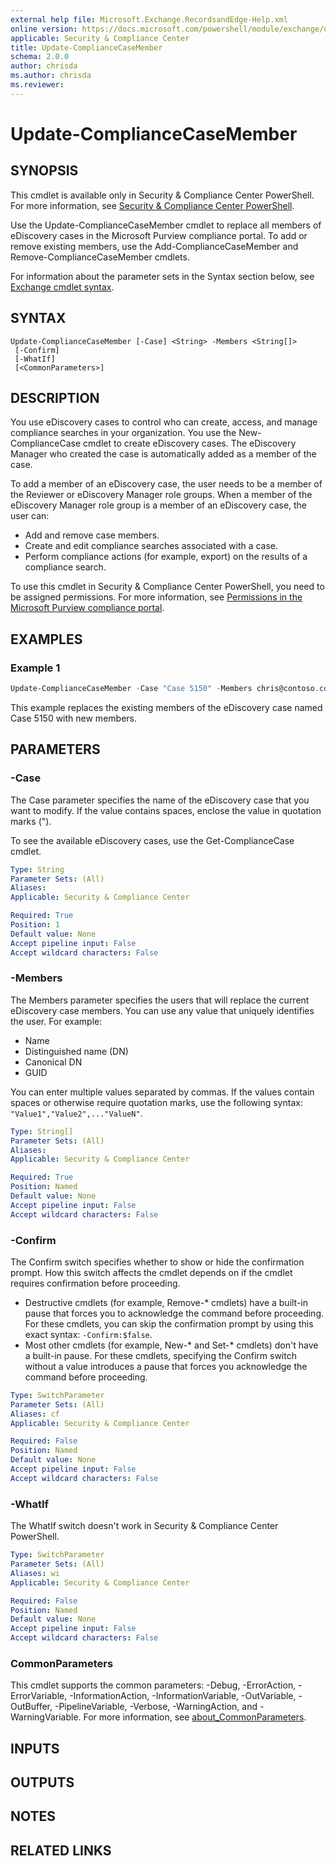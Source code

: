 ```yaml
---
external help file: Microsoft.Exchange.RecordsandEdge-Help.xml
online version: https://docs.microsoft.com/powershell/module/exchange/update-compliancecasemember
applicable: Security & Compliance Center
title: Update-ComplianceCaseMember
schema: 2.0.0
author: chrisda
ms.author: chrisda
ms.reviewer:
---
```


# Update-ComplianceCaseMember

## SYNOPSIS
This cmdlet is available only in Security & Compliance Center PowerShell. For more information, see [Security & Compliance Center PowerShell](https://docs.microsoft.com/powershell/exchange/scc-powershell).

Use the Update-ComplianceCaseMember cmdlet to replace all members of eDiscovery cases in the Microsoft Purview compliance portal. To add or remove existing members, use the Add-ComplianceCaseMember and Remove-ComplianceCaseMember cmdlets.

For information about the parameter sets in the Syntax section below, see [Exchange cmdlet syntax](https://docs.microsoft.com/powershell/exchange/exchange-cmdlet-syntax).

## SYNTAX

```
Update-ComplianceCaseMember [-Case] <String> -Members <String[]>
 [-Confirm]
 [-WhatIf]
 [<CommonParameters>]
```

## DESCRIPTION
You use eDiscovery cases to control who can create, access, and manage compliance searches in your organization. You use the New-ComplianceCase cmdlet to create eDiscovery cases. The eDiscovery Manager who created the case is automatically added as a member of the case.

To add a member of an eDiscovery case, the user needs to be a member of the Reviewer or eDiscovery Manager role groups. When a member of the eDiscovery Manager role group is a member of an eDiscovery case, the user can:

- Add and remove case members.
- Create and edit compliance searches associated with a case.
- Perform compliance actions (for example, export) on the results of a compliance search.

To use this cmdlet in Security & Compliance Center PowerShell, you need to be assigned permissions. For more information, see [Permissions in the Microsoft Purview compliance portal](https://docs.microsoft.com/microsoft-365/compliance/microsoft-365-compliance-center-permissions).

## EXAMPLES

### Example 1
```powershell
Update-ComplianceCaseMember -Case "Case 5150" -Members chris@contoso.com,michelle@contoso.com,laura@contoso.com,julia@contoso.com
```

This example replaces the existing members of the eDiscovery case named Case 5150 with new members.

## PARAMETERS

### -Case
The Case parameter specifies the name of the eDiscovery case that you want to modify. If the value contains spaces, enclose the value in quotation marks (").

To see the available eDiscovery cases, use the Get-ComplianceCase cmdlet.

```yaml
Type: String
Parameter Sets: (All)
Aliases:
Applicable: Security & Compliance Center

Required: True
Position: 1
Default value: None
Accept pipeline input: False
Accept wildcard characters: False
```

### -Members
The Members parameter specifies the users that will replace the current eDiscovery case members. You can use any value that uniquely identifies the user. For example:

- Name
- Distinguished name (DN)
- Canonical DN
- GUID

You can enter multiple values separated by commas. If the values contain spaces or otherwise require quotation marks, use the following syntax: `"Value1","Value2",..."ValueN"`.

```yaml
Type: String[]
Parameter Sets: (All)
Aliases:
Applicable: Security & Compliance Center

Required: True
Position: Named
Default value: None
Accept pipeline input: False
Accept wildcard characters: False
```

### -Confirm
The Confirm switch specifies whether to show or hide the confirmation prompt. How this switch affects the cmdlet depends on if the cmdlet requires confirmation before proceeding.

- Destructive cmdlets (for example, Remove-\* cmdlets) have a built-in pause that forces you to acknowledge the command before proceeding. For these cmdlets, you can skip the confirmation prompt by using this exact syntax: `-Confirm:$false`.
- Most other cmdlets (for example, New-\* and Set-\* cmdlets) don't have a built-in pause. For these cmdlets, specifying the Confirm switch without a value introduces a pause that forces you acknowledge the command before proceeding.

```yaml
Type: SwitchParameter
Parameter Sets: (All)
Aliases: cf
Applicable: Security & Compliance Center

Required: False
Position: Named
Default value: None
Accept pipeline input: False
Accept wildcard characters: False
```

### -WhatIf
The WhatIf switch doesn't work in Security & Compliance Center PowerShell.

```yaml
Type: SwitchParameter
Parameter Sets: (All)
Aliases: wi
Applicable: Security & Compliance Center

Required: False
Position: Named
Default value: None
Accept pipeline input: False
Accept wildcard characters: False
```

### CommonParameters
This cmdlet supports the common parameters: -Debug, -ErrorAction, -ErrorVariable, -InformationAction, -InformationVariable, -OutVariable, -OutBuffer, -PipelineVariable, -Verbose, -WarningAction, and -WarningVariable. For more information, see [about_CommonParameters](https://go.microsoft.com/fwlink/p/?LinkID=113216).

## INPUTS

###  

## OUTPUTS

###  

## NOTES

## RELATED LINKS

